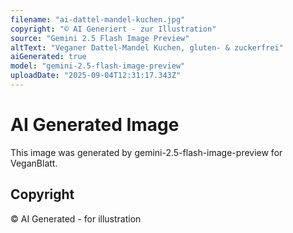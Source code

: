 ```yaml
---
filename: "ai-dattel-mandel-kuchen.jpg"
copyright: "© AI Generiert - zur Illustration"
source: "Gemini 2.5 Flash Image Preview"
altText: "Veganer Dattel-Mandel Kuchen, gluten- & zuckerfrei"
aiGenerated: true
model: "gemini-2.5-flash-image-preview"
uploadDate: "2025-09-04T12:31:17.343Z"
---
```


# AI Generated Image

This image was generated by gemini-2.5-flash-image-preview for VeganBlatt.

## Copyright
© AI Generated - for illustration
